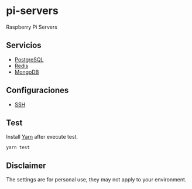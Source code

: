 # pi-servers
Raspberry Pi Servers

## Servicios

* [PostgreSQL](postgresql.md)
* [Redis](redis.md)
* [MongoDB](mongodb.md)

## Configuraciones

* [SSH](ssh.md)

## Test

Install [Yarn](https://yarnpkg.com/lang/en/docs/install/#mac-stable) after execute test.

```
yarn test
```

## Disclaimer

The settings are for personal use, they may not apply to your environment.
